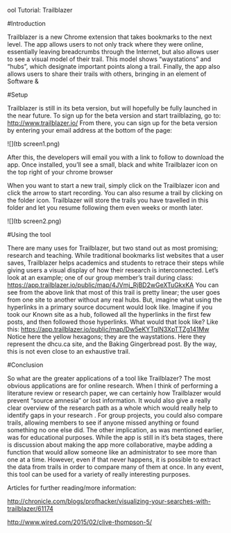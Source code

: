 ool Tutorial: Trailblazer  


#Introduction

Trailblazer is a new Chrome extension that takes bookmarks to the next level.  The app allows users to not only track where they were online, essentially leaving breadcrumbs through the Internet, but also allows user to see a visual model of their trail.  This model shows “waystations” and “hubs”, which designate important points along a trail. Finally, the app also allows users to share their trails with others, bringing in an element of Software & 

#Setup

Trailblazer is still in its beta version, but will hopefully be fully launched in the near future. To sign up for the beta version and start trailblazing, go to: http://www.trailblazer.io/
From there, you can sign up for the beta version by entering your email address at the bottom of the page:
  
 ![](tb screen1.png) 

After this, the developers will email you with a link to follow to download the app. Once installed, you’ll see a small, black and white Trailblazer icon on the top right of  your chrome browser


When you want to start a new trail, simply click on the Trailblazer icon and click the arrow   to start recording. You can also resume a trail by clicking on the folder icon. Trailblazer will store the trails you have travelled in this folder and let you resume following them even weeks or month later.  

![](tb screen2.png)
     


#Using the tool 

There are many uses for Trailblazer, but two stand out as most promising; research and teaching.  While traditional bookmarks list websites that a user saves, Trailblazer helps academics and students to retrace their steps while giving users a visual display of how their research is interconnected.  Let’s look at an example; one of our group member’s trail during class: https://app.trailblazer.io/public/map/4JVmj_RjBD2wGeXTuGkxKA
You can see from the above link that most of this trail is pretty linear; the user goes from one site to another without any real hubs. But, imagine what using the hyperlinks in a primary source document would look like. Imagine if you took our Known site as a hub, followed all the hyperlinks in the first few posts, and then followed those hyperlinks. What would that look like? Like this: https://app.trailblazer.io/public/map/Dw5eKYTqIN3XpTTZg141Mw
Notice here the yellow hexagons; they are the waystations. Here they represent the dhcu.ca site, and the Baking Gingerbread post. By the way, this is not even close to an exhaustive trail. 


#Conclusion 

So what are the greater applications of a tool like Trailblazer? The most obvious applications are for online research. When I think of performing a literature review or research paper, we can certainly how Trailblazer would prevent “source amnesia” or lost information. It would also give a really clear overview of the research path as a whole which would really help to identify gaps in your research . For group projects, you could also compare trails, allowing members to see if anyone missed anything or found something no one else did.
The other implication, as was mentioned earlier, was for educational purposes.  While the app is still in it’s beta stages, there is discussion about making the app more collaborative, maybe adding a function that would allow someone like an administrator to see more than one at a time.  However, even if that never happens, it is possible to extract the data from trails in order to compare many of them at once.  In any event, this tool can be used for a variety of really interesting purposes. 






Articles for further reading/more information:


http://chronicle.com/blogs/profhacker/visualizing-your-searches-with-trailblazer/61174




http://www.wired.com/2015/02/clive-thompson-5/

